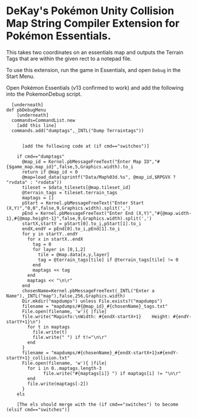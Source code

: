 # DeKay's Pokémon Unity Collision Map String Compiler Extension for Pokémon Essentials.

This takes two coordinates on an essentials map and outputs the Terrain Tags that are within the given rect to a notepad file.

To use this extension, run the game in Essentials, and open `Debug` in the Start Menu.

Open Pokémon Essentials (v13 confirmed to work) and add the following into the PokemonDebug script.

```
  [underneath]
def pbDebugMenu
    [underneath]
  commands=CommandList.new
    [add this line]
  commands.add("dumptags",_INTL("Dump Terraintags"))


      [add the following code at (if cmd=="switches")]

    if cmd=="dumptags"
      @map_id = Kernel.pbMessageFreeText("Enter Map ID","#{$game_map.map_id}",false,5,Graphics.width).to_i
      return if @map_id < 0
      @map=load_data(sprintf("Data/Map%03d.%s", @map_id,$RPGVX ? "rvdata" : "rxdata"))
      tileset = $data_tilesets[@map.tileset_id]
      @terrain_tags = tileset.terrain_tags
      maptags = []
      pStart = Kernel.pbMessageFreeText("Enter Start (X,Y)","0,0",false,9,Graphics.width).split(',')
      pEnd = Kernel.pbMessageFreeText("Enter End (X,Y)","#{@map.width-1},#{@map.height-1}",false,9,Graphics.width).split(',')
      startX,startY = pStart[0].to_i,pStart[1].to_i
      endX,endY = pEnd[0].to_i,pEnd[1].to_i
      for y in startY..endY
        for x in startX..endX
          tag = 0
          for layer in [0,1,2]
            tile = @map.data[x,y,layer]
            tag = @terrain_tags[tile] if @terrain_tags[tile] != 0
          end
          maptags << tag
        end
        maptags << "\n\r"
      end
      chosenName=Kernel.pbMessageFreeText(_INTL("Enter a Name"),_INTL("map"),false,256,Graphics.width)
      Dir.mkdir("mapdumps") unless File.exists?("mapdumps")
      filename = "mapdumps/#{@map_id}_#{chosenName}_tags.txt"
      File.open(filename, 'w'){ |file|
      file.write("Mapinfo:\nWidth: #{endX-startX+1}    Height: #{endY-startY+1}\n")
        for t in maptags
          file.write(t)
          file.write(" ") if t!="\n\r"
        end
      }
      filename = "mapdumps/#{chosenName}_#{endX-startX+1}x#{endY-startY+1}_collision.txt"
      File.open(filename, 'w'){ |file|
        for i in 0..maptags.length-3
              file.write("#{maptags[i]} ") if maptags[i] != "\n\r"
        end
        file.write(maptags[-2])
      }
    els

    [The els should merge with the (if cmd=="switches") to become (elsif cmd=="switches")]
```
